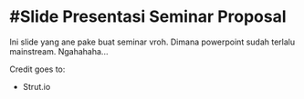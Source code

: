 #Slide Presentasi Seminar Proposal
================

Ini slide yang ane pake buat seminar vroh. Dimana powerpoint sudah terlalu mainstream. Ngahahaha...

Credit goes to:
- Strut.io
